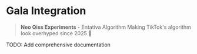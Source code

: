 # Gala Integration

> **Neo Qiss Experiments** - Entativa Algorithm
> Making TikTok's algorithm look overhyped since 2025 🚀

TODO: Add comprehensive documentation
